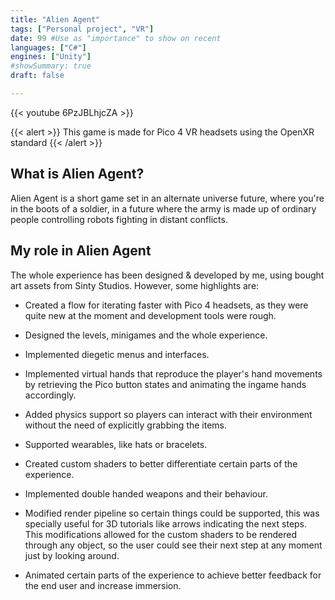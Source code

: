 ```yaml
---
title: "Alien Agent"
tags: ["Personal project", "VR"]
date: 99 #Use as "importance" to show on recent
languages: ["C#"]
engines: ["Unity"]
#showSummary: true
draft: false

---
```


{{< youtube 6PzJBLhjcZA >}}

<span></span>

{{< alert >}}
This game is made for Pico 4 VR headsets using the OpenXR standard
{{< /alert >}}

<span></span>

## What is Alien Agent?
Alien Agent is a short game set in an alternate universe future, where you're in the boots of a soldier, in a future where the army is made up of ordinary people controlling robots fighting in distant conflicts.

## My role in Alien Agent
The whole experience has been designed & developed by me, using bought art assets from Sinty Studios. However, some highlights are:

- Created a flow for iterating faster with Pico 4 headsets, as they were quite new at the moment and development tools were rough.

- Designed the levels, minigames and the whole experience.

- Implemented diegetic menus and interfaces.

- Implemented virtual hands that reproduce the player's hand movements by retrieving the Pico button states and animating the ingame hands accordingly.

- Added physics support so players can interact with their environment without the need of explicitly grabbing the items.

- Supported wearables, like hats or bracelets.

- Created custom shaders to better differentiate certain parts of the experience.

- Implemented double handed weapons and their behaviour.

- Modified render pipeline so certain things could be supported, this was specially useful for 3D tutorials like arrows indicating the next steps. This modifications allowed for the custom shaders to be rendered through any object, so the user could see their next step at any moment just by looking around.

- Animated certain parts of the experience to achieve better feedback for the end user and increase immersion.
